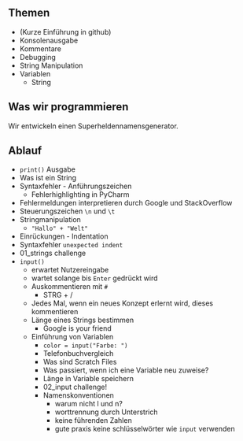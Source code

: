 ## Themen 

* (Kurze Einführung in github)
* Konsolenausgabe
* Kommentare
* Debugging
* String Manipulation
* Variablen
  * String

## Was wir programmieren
Wir entwickeln einen Superheldennamensgenerator.

## Ablauf

* `print()` Ausgabe
* Was ist ein String
* Syntaxfehler - Anführungszeichen
  * Fehlerhighlighting in PyCharm
* Fehlermeldungen interpretieren durch Google und StackOverflow
* Steuerungszeichen `\n` und `\t`
* Stringmanipulation
  * `"Hallo" + "Welt"`
* Einrückungen - Indentation
* Syntaxfehler `unexpected indent`
* 01_strings challenge
* `input()`
  * erwartet Nutzereingabe
  * wartet solange bis `Enter` gedrückt wird
  * Auskommentieren mit `#`
    * STRG + /
  * Jedes Mal, wenn ein neues Konzept erlernt wird, dieses kommentieren
  * Länge eines Strings bestimmen
    * Google is your friend
  * Einführung von Variablen
    * `color = input("Farbe: ")`
    * Telefonbuchvergleich
    * Was sind Scratch Files
    * Was passiert, wenn ich eine Variable neu zuweise?
    * Länge in Variable speichern
    * 02_input challenge!
    * Namenskonventionen
      * warum nicht l und n?
      * worttrennung durch Unterstrich
      * keine führenden Zahlen
      * gute praxis keine schlüsselwörter wie `input` verwenden

